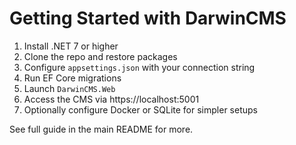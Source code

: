 # Getting Started with DarwinCMS

1. Install .NET 7 or higher
2. Clone the repo and restore packages
3. Configure `appsettings.json` with your connection string
4. Run EF Core migrations
5. Launch `DarwinCMS.Web`
6. Access the CMS via https://localhost:5001
7. Optionally configure Docker or SQLite for simpler setups

See full guide in the main README for more.
